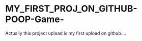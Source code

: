 # MY_FIRST_PROJ_ON_GITHUB-POOP-Game-

Actually this project upload is my first upload on github....
